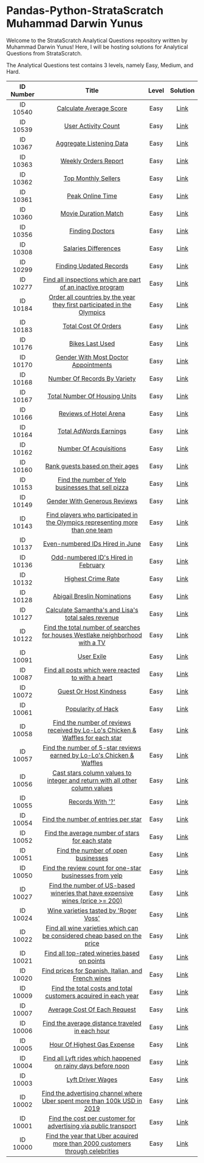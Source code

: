 # Pandas-Python-StrataScratch Muhammad Darwin Yunus

Welcome to the StrataScratch Analytical Questions repository written by Muhammad Darwin Yunus! Here, I will be hosting solutions for Analytical Questions from StrataScratch.

The Analytical Questions test contains 3 levels, namely Easy, Medium, and Hard.

|  ID Number  | Title | Level | Solution |
|:-----------:|:-----:|:----------:|:--------:|
|ID 10540|[Calculate Average Score](https://platform.stratascratch.com/coding/10540-calculate-average-score?code_type=2)|Easy|[Link](https://github.com/Muhammad-Darwin-Yunus/Pandas-Python-StrataScratch/blob/main/Code%20Pandas/ID%2010540.py)
|ID 10539|[User Activity Count](https://platform.stratascratch.com/coding/10539-user-activity-count?code_type=2)|Easy|[Link](https://github.com/Muhammad-Darwin-Yunus/Pandas-Python-StrataScratch/blob/main/Code%20Pandas/ID%2010539.py)
|ID 10367|[Aggregate Listening Data](https://platform.stratascratch.com/coding/10367-aggregate-listening-data?code_type=2)|Easy|[Link](https://github.com/Muhammad-Darwin-Yunus/Pandas-Python-StrataScratch/blob/main/Code%20Pandas/ID%2010367.py)
|ID 10363|[Weekly Orders Report](https://platform.stratascratch.com/coding/10363-weekly-orders-report?code_type=2)|Easy|[Link](https://github.com/Muhammad-Darwin-Yunus/Pandas-Python-StrataScratch/blob/main/Code%20Pandas/ID%2010363.py)
|ID 10362|[Top Monthly Sellers](https://platform.stratascratch.com/coding/10362-top-monthly-sellers?code_type=2)|Easy|[Link](https://github.com/Muhammad-Darwin-Yunus/Pandas-Python-StrataScratch/blob/main/Code%20Pandas/ID%2010362.py)
|ID 10361|[Peak Online Time](https://platform.stratascratch.com/coding/10361-peak-online-time?code_type=2)|Easy|[Link](https://github.com/Muhammad-Darwin-Yunus/Pandas-Python-StrataScratch/blob/main/Code%20Pandas/ID%2010361.py)
|ID 10360|[Movie Duration Match](https://platform.stratascratch.com/coding/10360-movie-duration-match?code_type=2)|Easy|[Link](https://github.com/Muhammad-Darwin-Yunus/Pandas-Python-StrataScratch/blob/main/Code%20Pandas/ID%2010360.py)
|ID 10356|[Finding Doctors](https://platform.stratascratch.com/coding/10356-finding-doctors?code_type=2)|Easy|[Link](https://github.com/Muhammad-Darwin-Yunus/Pandas-Python-StrataScratch/blob/main/Code%20Pandas/ID%2010356.py)
|ID 10308|[Salaries Differences](https://platform.stratascratch.com/coding/10308-salaries-differences?code_type=2)|Easy|[Link](https://github.com/Muhammad-Darwin-Yunus/Pandas-Python-StrataScratch/blob/main/Code%20Pandas/ID%2010308.py)
|ID 10299|[Finding Updated Records](https://platform.stratascratch.com/coding/10299-finding-updated-records?code_type=2)|Easy|[Link](https://github.com/Muhammad-Darwin-Yunus/Pandas-Python-StrataScratch/blob/main/Code%20Pandas/ID%2010299.py)
|ID 10277|[Find all inspections which are part of an inactive program](https://platform.stratascratch.com/coding/10277-find-all-inspections-which-are-part-of-an-inactive-program?code_type=2)|Easy|[Link](https://github.com/Muhammad-Darwin-Yunus/Pandas-Python-StrataScratch/blob/main/Code%20Pandas/ID%2010277.py)
|ID 10184|[Order all countries by the year they first participated in the Olympics](https://platform.stratascratch.com/coding/10184-order-all-countries-by-the-year-they-first-participated-in-the-olympics?code_type=2)|Easy|[Link](https://github.com/Muhammad-Darwin-Yunus/Pandas-Python-StrataScratch/blob/main/Code%20Pandas/ID%2010184.py)
|ID 10183|[Total Cost Of Orders](https://platform.stratascratch.com/coding/10183-total-cost-of-orders?code_type=2)|Easy|[Link](https://github.com/Muhammad-Darwin-Yunus/Pandas-Python-StrataScratch/blob/main/Code%20Pandas/ID%2010183.py)
|ID 10176|[Bikes Last Used](https://platform.stratascratch.com/coding/10176-bikes-last-used?code_type=2)|Easy|[Link](https://github.com/Muhammad-Darwin-Yunus/Pandas-Python-StrataScratch/blob/main/Code%20Pandas/ID%2010176.py)
|ID 10170|[Gender With Most Doctor Appointments](https://platform.stratascratch.com/coding/10170-gender-with-most-doctor-appointments?code_type=2)|Easy|[Link](https://github.com/Muhammad-Darwin-Yunus/Pandas-Python-StrataScratch/blob/main/Code%20Pandas/ID%2010170.py)
|ID 10168|[Number Of Records By Variety](https://platform.stratascratch.com/coding/10168-number-of-records-by-variety?code_type=2)|Easy|[Link](https://github.com/Muhammad-Darwin-Yunus/Pandas-Python-StrataScratch/blob/main/Code%20Pandas/ID%2010168.py)
|ID 10167|[Total Number Of Housing Units](https://platform.stratascratch.com/coding/10167-total-number-of-housing-units?code_type=2)|Easy|[Link](https://github.com/Muhammad-Darwin-Yunus/Pandas-Python-StrataScratch/blob/main/Code%20Pandas/ID%2010167.py)
|ID 10166|[Reviews of Hotel Arena](https://platform.stratascratch.com/coding/10166-reviews-of-hotel-arena?code_type=2)|Easy|[Link](https://github.com/Muhammad-Darwin-Yunus/Pandas-Python-StrataScratch/blob/main/Code%20Pandas/ID%2010166.py)
|ID 10164|[Total AdWords Earnings](https://platform.stratascratch.com/coding/10164-total-adwords-earnings?code_type=2)|Easy|[Link](https://github.com/Muhammad-Darwin-Yunus/Pandas-Python-StrataScratch/blob/main/Code%20Pandas/ID%2010164.py)
|ID 10162|[Number Of Acquisitions](https://platform.stratascratch.com/coding/10162-number-of-acquisitions?code_type=2)|Easy|[Link](https://github.com/Muhammad-Darwin-Yunus/Pandas-Python-StrataScratch/blob/main/Code%20Pandas/ID%2010162.py)
|ID 10160|[Rank guests based on their ages](https://platform.stratascratch.com/coding/10160-rank-guests-based-on-their-ages?code_type=2)|Easy|[Link](https://github.com/Muhammad-Darwin-Yunus/Pandas-Python-StrataScratch/blob/main/Code%20Pandas/ID%2010160.py)
|ID 10153|[Find the number of Yelp businesses that sell pizza](https://platform.stratascratch.com/coding/10153-find-the-number-of-yelp-businesses-that-sell-pizza?code_type=2)|Easy|[Link](https://github.com/Muhammad-Darwin-Yunus/Pandas-Python-StrataScratch/blob/main/Code%20Pandas/ID%2010153.py)
|ID 10149|[Gender With Generous Reviews](https://platform.stratascratch.com/coding/10149-gender-with-generous-reviews?code_type=2)|Easy|[Link](https://github.com/Muhammad-Darwin-Yunus/Pandas-Python-StrataScratch/blob/main/Code%20Pandas/ID%2010149.py)
|ID 10143|[Find players who participated in the Olympics representing more than one team](https://platform.stratascratch.com/coding/10143-find-players-who-participated-in-the-olympics-representing-more-than-one-team?code_type=2)|Easy|[Link](https://github.com/Muhammad-Darwin-Yunus/Pandas-Python-StrataScratch/blob/main/Code%20Pandas/ID%2010143.py)
|ID 10137|[Even-numbered IDs Hired in June](https://platform.stratascratch.com/coding/10137-find-workers-with-an-even-number-for-worker-id?code_type=2)|Easy|[Link](https://github.com/Muhammad-Darwin-Yunus/Pandas-Python-StrataScratch/blob/main/Code%20Pandas/ID%2010137.py)
|ID 10136|[Odd-numbered ID's Hired in February](https://platform.stratascratch.com/coding/10136-find-workers-with-an-odd-number-for-worker-id?code_type=2)|Easy|[Link](https://github.com/Muhammad-Darwin-Yunus/Pandas-Python-StrataScratch/blob/main/Code%20Pandas/ID%2010136.py)
|ID 10132|[Highest Crime Rate](https://platform.stratascratch.com/coding/10132-highest-crime-rate?code_type=2)|Easy|[Link](https://github.com/Muhammad-Darwin-Yunus/Pandas-Python-StrataScratch/blob/main/Code%20Pandas/ID%2010132.py)
|ID 10128|[Abigail Breslin Nominations](https://platform.stratascratch.com/coding/10128-count-the-number-of-movies-that-abigail-breslin-nominated-for-oscar?code_type=2)|Easy|[Link](https://github.com/Muhammad-Darwin-Yunus/Pandas-Python-StrataScratch/blob/main/Code%20Pandas/ID%2010128.py)
|ID 10127|[Calculate Samantha's and Lisa's total sales revenue](https://platform.stratascratch.com/coding/10127-calculate-samanthas-and-lisas-total-sales-revenue?code_type=2)|Easy|[Link](https://github.com/Muhammad-Darwin-Yunus/Pandas-Python-StrataScratch/blob/main/Code%20Pandas/ID%2010127.py)
|ID 10122|[Find the total number of searches for houses Westlake neighborhood with a TV](https://platform.stratascratch.com/coding/10122-find-the-total-number-of-searches-for-houses-westlake-neighborhood-with-a-tv?code_type=2)|Easy|[Link](https://github.com/Muhammad-Darwin-Yunus/Pandas-Python-StrataScratch/blob/main/Code%20Pandas/ID%2010122.py)
|ID 10091|[User Exile](https://platform.stratascratch.com/coding/10091-user-exile?code_type=2)|Easy|[Link](https://github.com/Muhammad-Darwin-Yunus/Pandas-Python-StrataScratch/blob/main/Code%20Pandas/ID%2010091.py)
|ID 10087|[Find all posts which were reacted to with a heart](https://platform.stratascratch.com/coding/10087-find-all-posts-which-were-reacted-to-with-a-heart?code_type=2)|Easy|[Link](https://github.com/Muhammad-Darwin-Yunus/Pandas-Python-StrataScratch/blob/main/Code%20Pandas/ID%2010087.py)
|ID 10072|[Guest Or Host Kindness](https://platform.stratascratch.com/coding/10072-guest-or-host-kindness?code_type=2)|Easy|[Link](https://github.com/Muhammad-Darwin-Yunus/Pandas-Python-StrataScratch/blob/main/Code%20Pandas/ID%2010072.py)
|ID 10061|[Popularity of Hack](https://platform.stratascratch.com/coding/10061-popularity-of-hack?code_type=2)|Easy|[Link](https://github.com/Muhammad-Darwin-Yunus/Pandas-Python-StrataScratch/blob/main/Code%20Pandas/ID%2010061.py)
|ID 10058|[Find the number of reviews received by Lo-Lo's Chicken & Waffles for each star](https://platform.stratascratch.com/coding/10058-find-the-number-of-reviews-received-by-lo-los-chicken-waffles-for-each-star?code_type=2)|Easy|[Link](https://github.com/Muhammad-Darwin-Yunus/Pandas-Python-StrataScratch/blob/main/Code%20Pandas/ID%2010058.py)
|ID 10057|[Find the number of 5-star reviews earned by Lo-Lo's Chicken & Waffles](https://platform.stratascratch.com/coding/10057-find-the-number-of-5-star-reviews-earned-by-lo-los-chicken-waffles?code_type=2)|Easy|[Link](https://github.com/Muhammad-Darwin-Yunus/Pandas-Python-StrataScratch/blob/main/Code%20Pandas/ID%2010057.py)
|ID 10056|[Cast stars column values to integer and return with all other column values](https://platform.stratascratch.com/coding/10056-cast-stars-column-values-to-integer-and-return-with-all-other-column-values?code_type=2)|Easy|[Link](https://github.com/Muhammad-Darwin-Yunus/Pandas-Python-StrataScratch/blob/main/Code%20Pandas/ID%2010056.py)
|ID 10055|[Records With '?'](https://platform.stratascratch.com/coding/10055-records-with?code_type=2)|Easy|[Link](https://github.com/Muhammad-Darwin-Yunus/Pandas-Python-StrataScratch/blob/main/Code%20Pandas/ID%2010055.py)
|ID 10054|[Find the number of entries per star](https://platform.stratascratch.com/coding/10054-find-the-number-of-entries-per-star?code_type=2)|Easy|[Link](https://github.com/Muhammad-Darwin-Yunus/Pandas-Python-StrataScratch/blob/main/Code%20Pandas/ID%2010054.py)
|ID 10052|[Find the average number of stars for each state](https://platform.stratascratch.com/coding/10052-find-the-average-number-of-stars-for-each-state?code_type=2)|Easy|[Link](https://github.com/Muhammad-Darwin-Yunus/Pandas-Python-StrataScratch/blob/main/Code%20Pandas/ID%2010052.py)
|ID 10051|[Find the number of open businesses](https://platform.stratascratch.com/coding/10051-find-the-number-of-open-businesses?code_type=2)|Easy|[Link](https://github.com/Muhammad-Darwin-Yunus/Pandas-Python-StrataScratch/blob/main/Code%20Pandas/ID%2010051.py)
|ID 10050|[Find the review count for one-star businesses from yelp](https://platform.stratascratch.com/coding/10050-find-the-review-count-for-one-star-businesses-from-yelp?code_type=2)|Easy|[Link](https://github.com/Muhammad-Darwin-Yunus/Pandas-Python-StrataScratch/blob/main/Code%20Pandas/ID%2010050.py)
|ID 10027|[Find the number of US-based wineries that have expensive wines (price >= 200)](https://platform.stratascratch.com/coding/10027-find-the-number-of-us-based-wineries-that-have-expensive-wines-price-200?code_type=2)|Easy|[Link](https://github.com/Muhammad-Darwin-Yunus/Pandas-Python-StrataScratch/blob/main/Code%20Pandas/ID%2010027.py)
|ID 10024|[Wine varieties tasted by 'Roger Voss'](https://platform.stratascratch.com/coding/10024-wine-varieties-tasted-by-roger-voss?code_type=2)|Easy|[Link](https://github.com/Muhammad-Darwin-Yunus/Pandas-Python-StrataScratch/blob/main/Code%20Pandas/ID%2010024.py)
|ID 10022|[Find all wine varieties which can be considered cheap based on the price](https://platform.stratascratch.com/coding/10022-find-all-wine-varieties-which-can-be-considered-cheap-based-on-the-price?code_type=2)|Easy|[Link](https://github.com/Muhammad-Darwin-Yunus/Pandas-Python-StrataScratch/blob/main/Code%20Pandas/ID%2010022.py)
|ID 10021|[Find all top-rated wineries based on points](https://platform.stratascratch.com/coding/10021-find-all-top-rated-wineries-based-on-points?code_type=2)|Easy|[Link](https://github.com/Muhammad-Darwin-Yunus/Pandas-Python-StrataScratch/blob/main/Code%20Pandas/ID%2010021.py)
|ID 10020|[Find prices for Spanish, Italian, and French wines](https://platform.stratascratch.com/coding/10020-find-prices-for-spanish-italian-and-french-wines?code_type=2)|Easy|[Link](https://github.com/Muhammad-Darwin-Yunus/Pandas-Python-StrataScratch/blob/main/Code%20Pandas/ID%2010020.py)
|ID 10009|[Find the total costs and total customers acquired in each year](https://platform.stratascratch.com/coding/10009-find-the-total-costs-and-total-customers-acquired-in-each-year?code_type=2)|Easy|[Link](https://github.com/Muhammad-Darwin-Yunus/Pandas-Python-StrataScratch/blob/main/Code%20Pandas/ID%2010009.py)
|ID 10007|[Average Cost Of Each Request](https://platform.stratascratch.com/coding/10007-average-cost-of-each-request?code_type=2)|Easy|[Link](https://github.com/Muhammad-Darwin-Yunus/Pandas-Python-StrataScratch/blob/main/Code%20Pandas/ID%2010007.py)
|ID 10006|[Find the average distance traveled in each hour](https://platform.stratascratch.com/coding/10006-find-the-average-distance-traveled-in-each-hour?code_type=2)|Easy|[Link](https://github.com/Muhammad-Darwin-Yunus/Pandas-Python-StrataScratch/blob/main/Code%20Pandas/ID%2010006.py)
|ID 10005|[Hour Of Highest Gas Expense](https://platform.stratascratch.com/coding/10005-hour-of-highest-gas-expense?code_type=2)|Easy|[Link](https://github.com/Muhammad-Darwin-Yunus/Pandas-Python-StrataScratch/blob/main/Code%20Pandas/ID%2010005.py)
|ID 10004|[Find all Lyft rides which happened on rainy days before noon](https://platform.stratascratch.com/coding/10004-find-all-lyft-rides-which-happened-on-rainy-days-before-noon?code_type=2)|Easy|[Link](https://github.com/Muhammad-Darwin-Yunus/Pandas-Python-StrataScratch/blob/main/Code%20Pandas/ID%2010004.py)
|ID 10003|[Lyft Driver Wages](https://platform.stratascratch.com/coding/10003-lyft-driver-wages?code_type=2)|Easy|[Link](https://github.com/Muhammad-Darwin-Yunus/Pandas-Python-StrataScratch/blob/main/Code%20Pandas/ID%2010003.py)
|ID 10002|[Find the advertising channel where Uber spent more than 100k USD in 2019](https://platform.stratascratch.com/coding/10002-find-the-advertising-channel-where-uber-spent-more-than-100k-usd-in-2019?code_type=2)|Easy|[Link](https://github.com/Muhammad-Darwin-Yunus/Pandas-Python-StrataScratch/blob/main/Code%20Pandas/ID%2010002.py)
|ID 10001|[Find the cost per customer for advertising via public transport](https://platform.stratascratch.com/coding/10001-find-the-cost-per-customer-for-advertising-via-public-transport?code_type=2)|Easy|[Link](https://github.com/Muhammad-Darwin-Yunus/Pandas-Python-StrataScratch/blob/main/Code%20Pandas/ID%2010001.py)
|ID 10000|[Find the year that Uber acquired more than 2000 customers through celebrities](https://platform.stratascratch.com/coding/10000-find-the-year-that-uber-acquired-more-than-2000-customers-through-celebrities?code_type=2)|Easy|[Link](https://github.com/Muhammad-Darwin-Yunus/Pandas-Python-StrataScratch/blob/main/Code%20Pandas/ID%2010000.py)
